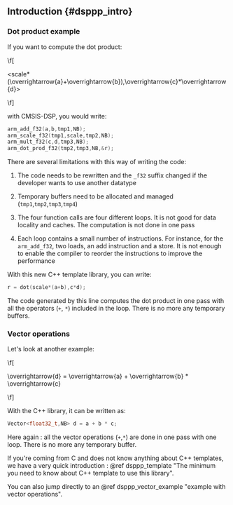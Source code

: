 ## Introduction {#dsppp_intro}

### Dot product example

If you want to compute the dot product:

\f[

<scale*(\overrightarrow{a}+\overrightarrow{b}),\overrightarrow{c}*\overrightarrow{d}>

\f]

with CMSIS-DSP, you would write:

```c
arm_add_f32(a,b,tmp1,NB);
arm_scale_f32(tmp1,scale,tmp2,NB);
arm_mult_f32(c,d,tmp3,NB);
arm_dot_prod_f32(tmp2,tmp3,NB,&r);
```

There are several limitations with this way of writing the code:

1. The code needs to be rewritten and the `_f32` suffix changed if the developer wants to use another datatype

2. Temporary buffers need to be allocated and managed (`tmp1`,`tmp2`,`tmp3`,`tmp4`)

3. The four function calls are four different loops. It is not good for data locality and caches. The computation is not done in one pass

4. Each loop contains a small number of instructions. For instance, for the `arm_add_f32`, two loads, an add instruction and a store. It is not enough to enable the compiler to reorder the instructions to improve the performance

With this new C++ template library, you can write:


```cpp
r = dot(scale*(a+b),c*d);
```

The code generated by this line computes the dot product in one pass with all the operators (`+`, `*`) included in the loop.
There is no more any temporary buffers.

### Vector operations

Let's look at another example:

\f[

\overrightarrow{d} = \overrightarrow{a} + \overrightarrow{b} * \overrightarrow{c}

\f]

With the C++ library, it can be written as:


```cpp
Vector<float32_t,NB> d = a + b * c;
```

Here again : all the vector operations (`+`,`*`) are done in one pass with one loop. There is no more any temporary buffer.

If you're coming from C and does not know anything about C++ templates, we have a very quick introduction : @ref dsppp_template "The minimum you need to know about C++ template to use this library".

You can also jump directly to an @ref dsppp_vector_example "example with vector operations".

